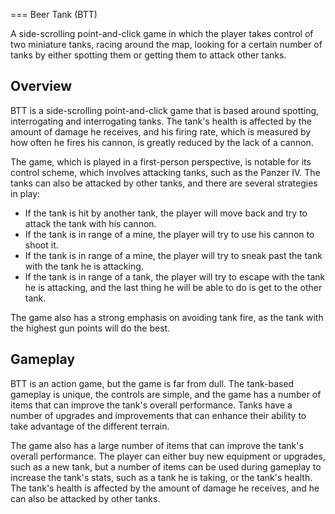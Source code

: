 
===
Beer Tank (BTT)

A side-scrolling point-and-click game in which the player takes control of two miniature tanks, racing around the map, looking for a certain number of tanks by either spotting them or getting them to attack other tanks.

## Overview

BTT is a side-scrolling point-and-click game that is based around spotting, interrogating and interrogating tanks. The tank's health is affected by the amount of damage he receives, and his firing rate, which is measured by how often he fires his cannon, is greatly reduced by the lack of a cannon.

The game, which is played in a first-person perspective, is notable for its control scheme, which involves attacking tanks, such as the Panzer IV. The tanks can also be attacked by other tanks, and there are several strategies in play:

*   If the tank is hit by another tank, the player will move back and try to attack the tank with his cannon.
*   If the tank is in range of a mine, the player will try to use his cannon to shoot it.
*   If the tank is in range of a mine, the player will try to sneak past the tank with the tank he is attacking.
*   If the tank is in range of a tank, the player will try to escape with the tank he is attacking, and the last thing he will be able to do is get to the other tank.

The game also has a strong emphasis on avoiding tank fire, as the tank with the highest gun points will do the best.

## Gameplay

BTT is an action game, but the game is far from dull. The tank-based gameplay is unique, the controls are simple, and the game has a number of items that can improve the tank's overall performance. Tanks have a number of upgrades and improvements that can enhance their ability to take advantage of the different terrain.

The game also has a large number of items that can improve the tank's overall performance. The player can either buy new equipment or upgrades, such as a new tank, but a number of items can be used during gameplay to increase the tank's stats, such as a tank he is taking, or the tank's health. The tank's health is affected by the amount of damage he receives, and he can also be attacked by other tanks.


